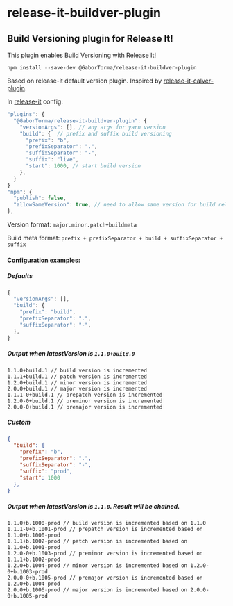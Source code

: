 # release-it-buildver-plugin

## Build Versioning plugin for Release It!

This plugin enables Build Versioning with Release It!

```
npm install --save-dev @GaborTorma/release-it-buildver-plugin
```

Based on release-it default version plugin. Inspired by [release-it-calver-plugin](https://github.com/casmith/release-it-calver-plugin).

In [release-it](https://github.com/release-it/release-it) config:

```js
"plugins": {
  "@GaborTorma/release-it-buildver-plugin": {
    "versionArgs": [], // any args for yarn version
    "build": {  // prefix and suffix build versioning
      "prefix": "b", 
      "prefixSeparator": ".",
      "suffixSeparator": "-",
      "suffix": "live",
      "start": 1000, // start build version
    },
  }
}
"npm": {
  "publish": false,
  "allowSameVersion": true, // need to allow same version for build release
},

```

Version format: `major.minor.patch+buildmeta`

Build meta format: `prefix + prefixSeparator + build + suffixSeparator + suffix` 

#### Configuration examples:

##### Defaults
```js
{
  "versionArgs": [],
  "build": {
    "prefix": "build",
    "prefixSeparator": ".",
    "suffixSeparator": "-",
  },
}
```
##### Output when latestVersion is `1.1.0+build.0` 
```
1.1.0+build.1 // build version is incremented 
1.1.1+build.1 // patch version is incremented 
1.2.0+build.1 // minor version is incremented 
2.0.0+build.1 // major version is incremented 
1.1.1-0+build.1 // prepatch version is incremented 
1.2.0-0+build.1 // preminor version is incremented 
2.0.0-0+build.1 // premajor version is incremented 
```

##### Custom
```json
{
  "build": {
    "prefix": "b",
    "prefixSeparator": ".",
    "suffixSeparator": "-",
    "suffix": "prod",
    "start": 1000
  },
}
```
##### Output when latestVersion is `1.1.0`. Result will be chained.
```
1.1.0+b.1000-prod // build version is incremented based on 1.1.0
1.1.1-0+b.1001-prod // prepatch version is incremented based on 1.1.0+b.1000-prod
1.1.1+b.1002-prod // patch version is incremented based on 1.1.0+b.1001-prod
1.2.0-0+b.1003-prod // preminor version is incremented based on 1.1.1+b.1002-prod
1.2.0+b.1004-prod // minor version is incremented based on 1.2.0-0+b.1003-prod
2.0.0-0+b.1005-prod // premajor version is incremented based on 1.2.0+b.1004-prod
2.0.0+b.1006-prod // major version is incremented based on 2.0.0-0+b.1005-prod
```